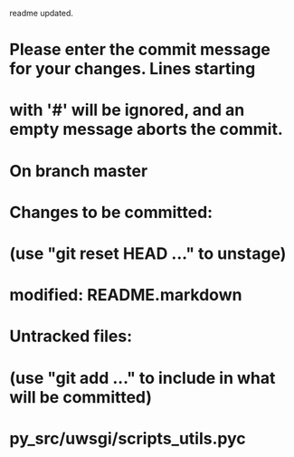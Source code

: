 readme updated.
# Please enter the commit message for your changes. Lines starting
# with '#' will be ignored, and an empty message aborts the commit.
# On branch master
# Changes to be committed:
#   (use "git reset HEAD <file>..." to unstage)
#
#	modified:   README.markdown
#
# Untracked files:
#   (use "git add <file>..." to include in what will be committed)
#
#	py_src/uwsgi/scripts_utils.pyc
